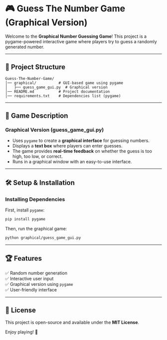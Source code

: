 # 🎮 Guess The Number Game (Graphical Version)

Welcome to the **Graphical Number Guessing Game**! This project is a pygame-powered interactive game where players try to guess a randomly generated number.

---

## 📂 Project Structure

```
Guess-The-Number-Game/
│── graphical/          # GUI-based game using pygame
│   ├── guess_game_gui.py  # Graphical version
│── README.md           # Project documentation
│── requirements.txt    # Dependencies list (pygame)
```

---

## 🎯 Game Description

### **Graphical Version (guess_game_gui.py)**
- Uses `pygame` to create a **graphical interface** for guessing numbers.
- Displays a **text box** where players can enter guesses.
- The game provides **real-time feedback** on whether the guess is too high, too low, or correct.
- Runs in a graphical window with an easy-to-use interface.

---

## 🛠 Setup & Installation

### **Installing Dependencies**
First, install `pygame`:
```sh
pip install pygame
```
Then, run the graphical game:
```sh
python graphical/guess_game_gui.py
```

---

## 🏆 Features
✅ Random number generation  
✅ Interactive user input  
✅ Graphical version using `pygame`  
✅ User-friendly interface  

---

## 📜 License
This project is open-source and available under the **MIT License**.

Enjoy playing! 🎉

